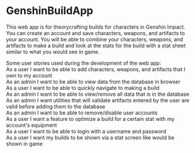 # GenshinBuildApp

This web app is for theorycrafting builds for characters in Genshin Impact. You can create an account and save characters, weapons,
and artifacts to your account. You will be able to combine your characters, weapons, and artifacts to make a build
and look at the stats for the build with a stat sheet similar to what you would see in game.<br>

Some user stories used during the development of the web app:<br>
As a user I want to be able to add characters, weapons, and artifacts that I own to my account<br>
As an admin I want to be able to view data from the database in browser<br>
As a user I want to be able to quickly navigate to making a build<br>
As an admin I want to be able to view/remove all data that is in the database<br>
As an admin I want utilities that will validate artifacts entered by the user are valid before adding them to the database<br>
As an admin I want to be able to remove/disable user accounts<br>
As a user I want a feature to optimize a build for a certain stat with my account's equipment<br>
As a user I want to be able to login with a username and password<br>
As a user I want my builds to be shown via a stat screen like would be shown in game<br>
